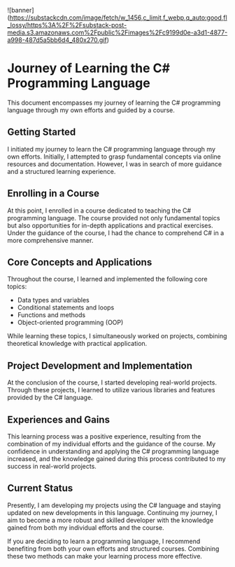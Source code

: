 
![banner] (https://substackcdn.com/image/fetch/w_1456,c_limit,f_webp,q_auto:good,fl_lossy/https%3A%2F%2Fsubstack-post-media.s3.amazonaws.com%2Fpublic%2Fimages%2Fc9199d0e-a3d1-4877-a998-487d5a5bb6d4_480x270.gif)

# Journey of Learning the C# Programming Language

This document encompasses my journey of learning the C# programming language through my own efforts and guided by a course.

## Getting Started

I initiated my journey to learn the C# programming language through my own efforts. Initially, I attempted to grasp fundamental concepts via online resources and documentation. However, I was in search of more guidance and a structured learning experience.

## Enrolling in a Course

At this point, I enrolled in a course dedicated to teaching the C# programming language. The course provided not only fundamental topics but also opportunities for in-depth applications and practical exercises. Under the guidance of the course, I had the chance to comprehend C# in a more comprehensive manner.

## Core Concepts and Applications

Throughout the course, I learned and implemented the following core topics:

- Data types and variables
- Conditional statements and loops
- Functions and methods
- Object-oriented programming (OOP)

While learning these topics, I simultaneously worked on projects, combining theoretical knowledge with practical application.

## Project Development and Implementation

At the conclusion of the course, I started developing real-world projects. Through these projects, I learned to utilize various libraries and features provided by the C# language.

## Experiences and Gains

This learning process was a positive experience, resulting from the combination of my individual efforts and the guidance of the course. My confidence in understanding and applying the C# programming language increased, and the knowledge gained during this process contributed to my success in real-world projects.

## Current Status

Presently, I am developing my projects using the C# language and staying updated on new developments in this language. Continuing my journey, I aim to become a more robust and skilled developer with the knowledge gained from both my individual efforts and the course.

If you are deciding to learn a programming language, I recommend benefiting from both your own efforts and structured courses. Combining these two methods can make your learning process more effective.
